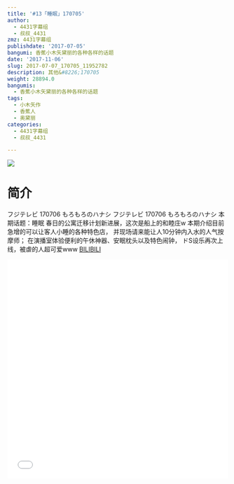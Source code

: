 ```yaml
---
title: '#13「睡眠」170705'
author:
  - 4431字幕组
  - 叔叔_4431
zmz: 4431字幕组
publishdate: '2017-07-05'
bangumi: 香蕉小木矢黛丽的各种各样的话题
date: '2017-11-06'
slug: 2017-07-07_170705_11952782
description: 其他&#8226;170705
weight: 28894.0
bangumis:
  - 香蕉小木矢黛丽的各种各样的话题
tags:
  - 小木矢作
  - 香蕉人
  - 奥黛丽
categories:
  - 4431字幕组
  - 叔叔_4431

---
```

![](https://i.imgur.com/U8H3rfQ.png)
# 简介  
フジテレビ 170706 もろもろのハナシ
フジテレビ 170706 もろもろのハナシ
本期话题：睡眠
春日的公寓迁移计划新进展，这次是船上的和睦庄w
本期介绍目前急增的可以让客人小睡的各种特色店，
并现场请来能让人10分钟内入水的人气按摩师；
在演播室体验便利的午休神器、安眠枕头以及特色闹钟，
ドS设乐再次上线，被虐的人超可爱www
  [BILIBILI](https://www.bilibili.com/video/av11952782/)

  <iframe src="//www.bilibili.com/html/html5player.html?cid=19729072&aid=11952782" width="100%" height="500" frameborder="0" allowfullscreen="allowfullscreen"></iframe>
